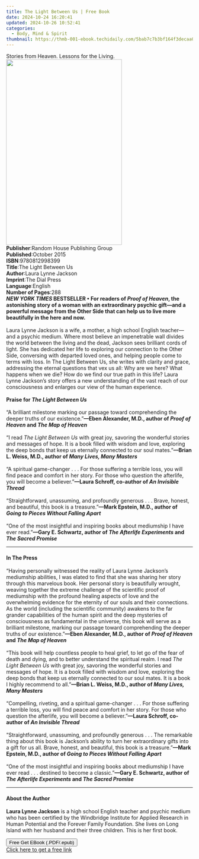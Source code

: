 ```yaml
---
title: The Light Between Us | Free Book
date: 2024-10-24 16:20:41
updated: 2024-10-26 10:52:41
categories:
  - Body, Mind & Spirit
thumbnail: https://thmb-001-ebook.techidaily.com/5bab7c7b3bf164f3decaa0fa37b27efe0397c64e0c952e8efc8aa8f15fb9e5f0.jpg
---
```

<main id="book-container">
  <div class="flex flex-col">
    <div class="book-brief flex-1 py-6 px-4 sm:p-6 md:py-10 md:px-8">
      <!-- brief-->
      <div class="book-brief-main">
        Stories from Heaven. Lessons for the Living.
      </div>
    </div>
    <div
      class="book-meta-info flex-1 grid gap-4 col-start-1 col-end-3 row-start-1 sm:mb-6 sm:grid-cols-4 lg:gap-6 lg:col-start-2 lg:row-end-6 lg:row-span-6 lg:mb-0"
    >
      <div
        class="book-meta-info-left place-content-center mt-4 p-4 text-sm leading-6 col-start-2 col-span-2 dark:text-slate-400"
      >
        <img
          class="w-full h-500 object-cover rounded-lg sm:h-255 sm:col-span-2 lg:col-span-full"
          src="https://img-001-ebook.techidaily.com/b34fb903e9f79ae245ebac76c152819ebbabd6aa866d8aa96848069ed0ecb9e5.jpg"
          alt=""
          width="312"
          height="500"
        />
      </div>
      <div
        class="book-meta-info-right mt-2 col-start-1 row-start-2 col-span-3 self-center"
      >
        <!-- meta data  -->
        <div class="flex flex-col px-4 md:px-8">
          <div class="flex-1">
            <strong>Publisher</strong>:<span class="px-2"
              >Random House Publishing Group</span
            >
          </div>
          <div class="flex-1">
            <strong>Published</strong>:<span class="px-2">October 2015</span>
          </div>
          <div class="flex-1">
            <strong>ISBN</strong>:<span class="px-2">9780812998399</span>
          </div>
          <div class="flex-1">
            <strong>Title</strong>:<span class="px-2"
              >The Light Between Us</span
            >
          </div>
          <div class="flex-1">
            <strong>Author</strong>:<span class="px-2"
              >Laura Lynne Jackson</span
            >
          </div>
          <div class="flex-1">
            <strong>Imprint</strong>:<span class="px-2">The Dial Press</span>
          </div>
          <div class="flex-1">
            <strong>Language</strong>:<span class="px-2">English</span>
          </div>
          <div class="flex-1">
            <strong>Number of Pages</strong>:<span class="px-2">288</span>
          </div>
        </div>
      </div>
    </div>
    <div class="book-description flex-1 py-6 px-4 sm:p-6 md:py-10 md:px-8">
      <div class="book-description-main">
        <div accordion-content="" id="description">
          <b
            ><i>NEW YORK TIMES </i>BESTSELLER •&nbsp;For readers of
            <i>Proof of Heaven</i>, the astonishing story of a woman with an
            extraordinary psychic gift—and a powerful message from the Other
            Side that can help us to live more beautifully in the here and
            now.</b
          ><br /><br />Laura Lynne Jackson is a wife, a mother, a high school
          English teacher—and a psychic medium. Where most believe an
          impenetrable wall divides the world between the living and the dead,
          Jackson sees brilliant cords of light. She has dedicated her life to
          exploring our connection to the Other Side, conversing with departed
          loved ones, and helping people come to terms with loss. In The Light
          Between Us, she writes with clarity and grace, addressing the eternal
          questions that vex us all: Why are we here? What happens when we die?
          How do we find our true path in this life? Laura Lynne Jackson’s story
          offers a new understanding of the vast reach of our consciousness and
          enlarges our view of the human experience.<br /><br /><b
            >Praise for <i>The Light Between Us</i></b
          ><br /><br />“A brilliant milestone marking our passage toward
          comprehending the deeper truths of our existence.”<b
            >—Eben Alexander, M.D., author of&nbsp;<i>Proof of Heaven&nbsp;</i
            >and<i>&nbsp;The Map of Heaven</i></b
          ><br /><br />“I read <i>The Light Between Us</i> with great joy,
          savoring the wonderful stories and messages of hope. It is a book
          filled with wisdom and love, exploring the deep bonds that keep us
          eternally connected to our soul mates.”<b
            >—Brian L. Weiss, M.D., author of <i>Many Lives, Many Masters</i></b
          ><br /><br />
          “A spiritual game-changer . . . For those suffering a terrible loss,
          you will find peace and comfort in her story. For those who question
          the afterlife, you will become a believer.”<b
            >—Laura Schroff, co-author of <i>An Invisible Thread</i></b
          ><br /><br />
          “Straightforward, unassuming, and profoundly generous . . . Brave,
          honest, and beautiful, this book is a treasure.”<b
            >—Mark Epstein, M.D., author of
            <i>Going to Pieces Without Falling Apart</i></b
          ><br /><br />
          “One of the most insightful and inspiring books about mediumship I
          have ever read.”<b
            >—Gary E. Schwartz, author of
            <i>The Afterlife Experiments </i>and<i> The Sacred Promise</i></b
          >
        </div>
        <div class="accordion-fader"></div>
      </div>
    </div>
    <div class="book-excerpts flex-1 py-6 px-4 sm:p-6 md:py-10 md:px-8">
      <!-- excerpts-->
      <div class="book-excerpts-main">
        <hr />
        <h4 class="placeholder placeholder-heading">
          <span>In The Press</span>
        </h4>
        <p>
          “Having personally witnessed the reality of Laura Lynne Jackson’s
          mediumship abilities, I was elated to find that she was sharing her
          story through this marvelous book. Her personal story is beautifully
          wrought, weaving together the extreme challenge of the scientific
          proof of mediumship with the profound healing aspects of love and the
          overwhelming evidence for the eternity of our souls and their
          connections. As the world (including the scientific community) awakens
          to the far grander capabilities of the human spirit and the deep
          mysteries of consciousness as fundamental in the universe, this book
          will serve as a brilliant milestone, marking our passage toward
          comprehending the deeper truths of our existence.”<b
            >—Eben Alexander, M.D., author of <i>Proof of Heaven </i>and<i>
              The Map of Heaven</i
            ></b
          ><br />
          <b><i>&nbsp;</i></b
          ><br />
          “This book will help countless people to heal grief, to let go of the
          fear of death and dying, and to better understand the spiritual realm.
          I read <i>The Light Between Us</i> with great joy, savoring the
          wonderful stories and messages of hope. It is a book filled with
          wisdom and love, exploring the deep bonds that keep us eternally
          connected to our soul mates. It is a book I highly recommend to
          all.”<b
            >—Brian L. Weiss, M.D., author of <i>Many Lives, Many Masters</i></b
          ><br />
          &nbsp;<br />
          “Compelling, riveting, and a spiritual game-changer . . . For those
          suffering a terrible loss, you will find peace and comfort in her
          story. For those who question the afterlife, you will become a
          believer.”<b
            >—Laura Schroff, co-author of <i>An Invisible Thread</i></b
          ><br />
          <i>&nbsp;</i><br />
          “Straightforward, unassuming, and profoundly generous . . . The
          remarkable thing about this book is Jackson’s ability to turn her
          extraordinary gifts into a gift for us all. Brave, honest, and
          beautiful, this book is a treasure.”<b
            >—Mark Epstein, M.D., author of
            <i>Going to Pieces Without Falling Apart</i></b
          ><br />
          &nbsp;<br />
          “One of the most insightful and inspiring books about mediumship I
          have ever read . . . destined to become a classic.”<b
            >—Gary E. Schwartz, author of
            <i>The Afterlife Experiments </i>and<i> The Sacred Promise</i></b
          >
        </p>
      </div>
    </div>
    <div class="book-about-author flex-1 py-6 px-4 sm:p-6 md:py-10 md:px-8">
      <!-- about author-->
      <div class="book-main-author-main">
        <hr />
        <h4 class="placeholder placeholder-heading">
          <span>About the Author</span>
        </h4>
        <p>
          <b>Laura Lynne Jackson</b> is a high school English teacher and
          psychic medium who has been certified by the Windbridge Institute for
          Applied Research in Human Potential and the Forever Family Foundation.
          She lives on Long Island with her husband and their three children.
          This is her first book.
        </p>
      </div>
    </div>
    <div class="book-free-get flex-1 py-6 px-4 sm:p-6 md:py-10 md:px-8">
      <button
        id="btn-free-get"
        class="bg-blue-500 hover:bg-blue-700 text-white font-bold py-2 px-4 rounded"
      >
        Free Get EBook (.PDF/.epub)
      </button>
      <div id="countdown-display" class="px-2 text-lg mt-2"></div>
      <a
        id="free-link"
        class="hidden bg-blue-500 hover:bg-blue-700 text-white font-bold py-2 px-4 rounded"
        href="https://www.ebooks.com/en-us/book/1956479/the-light-between-us/laura-lynne-jackson/"
        target="_blank"
        >Click here to get a free link</a
      >
    </div>
    <script>
      let countdownTime = 0;
      let countdownInterval = null;
      document
        .getElementById('btn-free-get')
        .addEventListener('click', startCountdown);
      function startCountdown() {
        countdownTime = new Date().getTime() + 60000 * 3;
        countdownInterval = setInterval(updateCountdown, 1000);
        document.getElementById('btn-free-get').disabled = true;
        document
          .getElementById('btn-free-get')
          .classList.add('bg-gray-500', 'cursor-not-allowed');
      }
      function updateCountdown() {
        let currentTime = new Date().getTime();
        let timeLeft = countdownTime - currentTime;
        let secondsLeft = Math.floor(timeLeft / 1000);
        document.getElementById('countdown-display').innerHTML =
          `Remaining time: ${secondsLeft} seconds.`;
        if (secondsLeft <= 0) {
          clearInterval(countdownInterval);
          document.getElementById('btn-free-get').classList.add('hidden');
          document.getElementById('free-link').classList.remove('hidden');
          document.getElementById('countdown-display').innerHTML = '';
        }
      }
    </script>
  </div>
</main>
